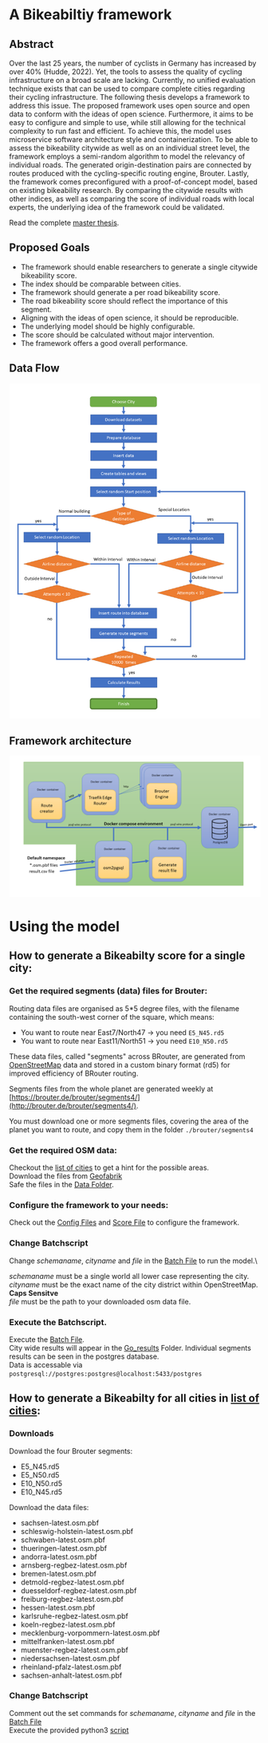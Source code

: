 # A Bikeabiltiy framework

## Abstract 
Over the last 25 years, the number of cyclists in Germany has increased by over 40% (Hudde, 2022). Yet, the tools to assess the quality of cycling infrastructure on a broad scale are lacking. Currently, no unified evaluation technique exists that can be used to compare complete cities regarding their cycling infrastructure. The following thesis develops a framework to address this issue. The proposed framework uses open source and open data to conform with the ideas of open science. Furthermore, it aims to be easy to configure and simple to use, while still allowing for the technical complexity to run fast and efficient. To achieve this, the model uses microservice software architecture style and containerization. To be able to assess the bikeability citywide as well as on an individual street level, the framework employs a semi-random algorithm to model the relevancy of individual roads. The generated origin-destination pairs are connected by routes produced with the cycling-specific routing engine, Brouter. Lastly, the framework comes preconfigured with a proof-of-concept model, based on existing bikeability research. By comparing the citywide results with other indices, as well as comparing the score of individual roads with local experts, the underlying idea of the framework could be validated.

Read the complete [master thesis](/Thesis/Wendel_Tim_Developing_Bikeabilty_framework.pdf).

## Proposed Goals
-	The framework should enable researchers to generate a single citywide bikeability score.
-	The index should be comparable between cities.
-	The framework should generate a per road bikeability score.
-	The road bikeability score should reflect the importance of this segment.
-	Aligning with the ideas of open science, it should be reproducible.
-	The underlying model should be highly configurable.
-	The score should be calculated without major intervention.
-	The framework offers a good overall performance.

## Data Flow
![Data flow](/Thesis/FlowDiagram.png)

## Framework architecture

![Architecture](/Thesis/architecture.png)

# Using the model

## How to generate a Bikeabilty score for a single city:

### Get the required segments (data) files for Brouter:

Routing data files are organised as 5*5 degree files,
with the filename containing the south-west corner
of the square, which means:

- You want to route near East7/North47 -> you need `E5_N45.rd5`
- You want to route near East11/North51 -> you need `E10_N50.rd5`

These data files, called "segments" across BRouter, are generated from
[OpenStreetMap](https://www.openstreetmap.org/) data and stored in a custom
binary format (rd5) for improved efficiency of BRouter routing.

Segments files from the whole planet are generated weekly at
[https://brouter.de/brouter/segments4/](http://brouter.de/brouter/segments4/).

You must download one or more segments files, covering the area of the planet
you want to route, and copy them in the folder `./brouter/segments4`

### Get the required OSM data:

Checkout the [list of cities](/stadtliste.csv) to get a hint for the possible areas.\
Download the files from [Geofabrik](https://download.geofabrik.de/europe/germany.html)\
Safe the files in the [Data Folder](/data).

### Configure the framework to your needs:

Check out the [Config Files](/config.env) and [Score File](/sql_files/scoreViews.sql) to configure the framework.

### Change Batchscript

Change *schemaname*, *cityname* and *file* in the [Batch File](/batchscript.bat) to run the model.\

*schemaname* must be a single world all lower case representing the city.\
*cityname* must be the exact name of the city district within OpenStreetMap. **Caps Sensitve**\
*file* must be the path to your downloaded osm data file.

### Execute the Batchscript.

Execute the [Batch File](/batchscript.bat).\
City wide results will appear in the [Go_results](/go_result/) Folder.
Individual segments results can be seen in the postgres database.\
Data is accessable via `postgresql://postgres:postgres@localhost:5433/postgres`


## How to generate a Bikeabilty for all cities in [list of cities](/stadtliste.csv):

### Downloads

Download the four Brouter segments:
- E5_N45.rd5
- E5_N50.rd5
- E10_N50.rd5
- E10_N45.rd5

Download the data files:
- sachsen-latest.osm.pbf
- schleswig-holstein-latest.osm.pbf
- schwaben-latest.osm.pbf
- thueringen-latest.osm.pbf
- andorra-latest.osm.pbf
- arnsberg-regbez-latest.osm.pbf
- bremen-latest.osm.pbf
- detmold-regbez-latest.osm.pbf
- duesseldorf-regbez-latest.osm.pbf
- freiburg-regbez-latest.osm.pbf
- hessen-latest.osm.pbf
- karlsruhe-regbez-latest.osm.pbf
- koeln-regbez-latest.osm.pbf
- mecklenburg-vorpommern-latest.osm.pbf
- mittelfranken-latest.osm.pbf
- muenster-regbez-latest.osm.pbf
- niedersachsen-latest.osm.pbf
- rheinland-pfalz-latest.osm.pbf
- sachsen-anhalt-latest.osm.pbf

### Change Batchscript

Comment out the set commands for *schemaname*, *cityname* and *file* in the [Batch File](/batchscript.bat)\
Execute the provided python3 [script](score_all.py)